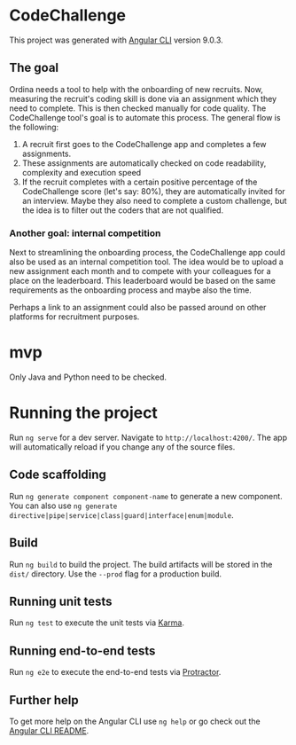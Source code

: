 # CodeChallenge

This project was generated with [Angular CLI](https://github.com/angular/angular-cli) version 9.0.3.

## The goal
Ordina needs a tool to help with the onboarding of new recruits. Now, measuring the recruit's coding skill is done via an assignment which they need to complete. This is then checked manually for code quality.
The CodeChallenge tool's goal is to automate this process. The general flow is the following:
1. A recruit first goes to the CodeChallenge app and completes a few assignments. 
2. These assignments are automatically checked on code readability, complexity and execution speed
3. If the recruit completes with a certain positive percentage of the CodeChallenge score (let's say: 80%), they are automatically invited for an interview. Maybe they also need to complete a custom challenge, but the idea is to filter out the coders that are not qualified.

### Another goal: internal competition
Next to streamlining the onboarding process, the CodeChallenge app could also be used as an internal competition tool. The idea would be to upload a new assignment each month and to compete with your colleagues for a place on the leaderboard. This leaderboard would be based on the same requirements as the onboarding process and maybe also the time. 

Perhaps a link to an assignment could also be passed around on other platforms for recruitment purposes. 

# mvp
Only Java and Python need to be checked. 

# Running the project
Run `ng serve` for a dev server. Navigate to `http://localhost:4200/`. The app will automatically reload if you change any of the source files.

## Code scaffolding

Run `ng generate component component-name` to generate a new component. You can also use `ng generate directive|pipe|service|class|guard|interface|enum|module`.

## Build

Run `ng build` to build the project. The build artifacts will be stored in the `dist/` directory. Use the `--prod` flag for a production build.

## Running unit tests

Run `ng test` to execute the unit tests via [Karma](https://karma-runner.github.io).

## Running end-to-end tests

Run `ng e2e` to execute the end-to-end tests via [Protractor](http://www.protractortest.org/).

## Further help

To get more help on the Angular CLI use `ng help` or go check out the [Angular CLI README](https://github.com/angular/angular-cli/blob/master/README.md).
